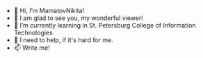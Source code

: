 - 👋 Hi, I’m MamatovNikita!
- 👀 I am glad to see you, my wonderful viewer!
- 🌱 I’m currently learning in St. Petersburg College of Information Technologies
- 💞️ I need to help, if it's hard for me.
- 📫 Write me!

<!---
MamatNik01/MamatNik01 is a ✨ special ✨ repository because its `README.md` (this file) appears on your GitHub profile.
You can click the Preview link to take a look at your changes.
--->
